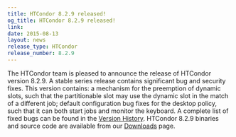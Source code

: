 ```yaml
---
title: HTCondor 8.2.9 released!
og_title: HTCondor 8.2.9 released!
link: 
date: 2015-08-13
layout: news
release_type: HTCondor
release_number: 8.2.9
---
```


The HTCondor team is pleased to announce the release of HTCondor version 8.2.9. A stable series release contains significant bug and security fixes. This version contains: a mechanism for the preemption of dynamic slots, such that the partitionable slot may use the dynamic slot in the match of a different job; default configuration bug fixes for the desktop policy, such that it can both start jobs and monitor the keyboard.  A complete list of fixed bugs can be found in the <a href="manual/v8.2.9/10_3Stable_Release.html">Version History</a>. HTCondor 8.2.9 binaries and source code are available from our <a href="downloads/">Downloads</a> page. 
